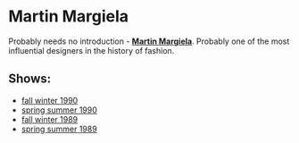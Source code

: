 # Martin Margiela

Probably needs no introduction - [**Martin Margiela**](https://en.wikipedia.org/wiki/Martin_Margiela). Probably one of the most influential designers in the history of fashion.

## Shows:
- [fall winter 1990](fall-winter-1990.md)
- [spring summer 1990](spring-summer-1990.md)
- [fall winter 1989](fall-winter-1989.md)
- [spring summer 1989](spring-summer-1989.md)
